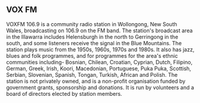 ## VOX FM

VOXFM 106.9 is a community radio station in Wollongong, New South Wales, broadcasting on 106.9 on the FM band. The station's broadcast area in the Illawarra includes Helensburgh in the north to Gerringong in the south, and some listeners receive the signal in the Blue Mountains. The station plays music from the 1950s, 1960s, 1970s and 1980s. It also has jazz, blues and folk programmes, and for programmes for the area's ethnic communities including- Bosnian, Chilean, Croatian, Cyprian, Dutch, Filipino, German, Greek, Irish, Koori, Macedonian, Portuguese, Puka Puka, Scottish, Serbian, Slovenian, Spanish, Tongan, Turkish, African and Polish.
The station is not privately owned, and is a non-profit organisation funded by government grants, sponsorship and donations. It is run by volunteers and a board of directors elected by station members.
